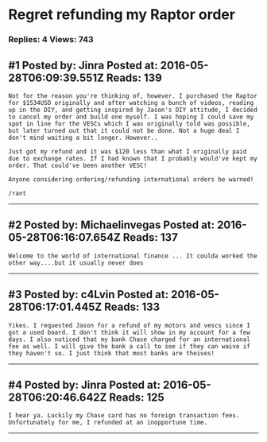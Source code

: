 # Regret refunding my Raptor order

### Replies: 4 Views: 743

## \#1 Posted by: Jinra Posted at: 2016-05-28T06:09:39.551Z Reads: 139

```
Not for the reason you're thinking of, however. I purchased the Raptor for $1534USD originally and after watching a bunch of videos, reading up in the DIY, and getting inspired by Jason's DIY attitude, I decided to cancel my order and build one myself. I was hoping I could save my spot in line for the VESCs which I was originally told was possible, but later turned out that it could not be done. Not a huge deal I don't mind waiting a bit longer. However..

Just got my refund and it was $120 less than what I originally paid due to exchange rates. If I had known that I probably would've kept my order. That could've been another VESC!

Anyone considering ordering/refunding international orders be warned!

/rant
```

---
## \#2 Posted by: Michaelinvegas Posted at: 2016-05-28T06:16:07.654Z Reads: 137

```
Welcome to the world of international finance ... It coulda worked the other way....but it usually never does
```

---
## \#3 Posted by: c4Lvin Posted at: 2016-05-28T06:17:01.445Z Reads: 133

```
Yikes. I requested Jason for a refund of my motors and vescs since I got a used board. I don't think it will show in my account for a few days. I also noticed that my bank Chase charged for an international fee as well. I will give the bank a call to see if they can waive if they haven't so. I just think that most banks are theives!
```

---
## \#4 Posted by: Jinra Posted at: 2016-05-28T06:20:46.642Z Reads: 125

```
I hear ya. Luckily my Chase card has no foreign transaction fees. Unfortunately for me, I refunded at an inopportune time.
```

---
